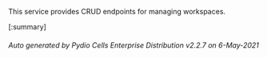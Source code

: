 






This service provides CRUD endpoints for managing workspaces.

[:summary]

###### Auto generated by Pydio Cells Enterprise Distribution v2.2.7 on 6-May-2021
